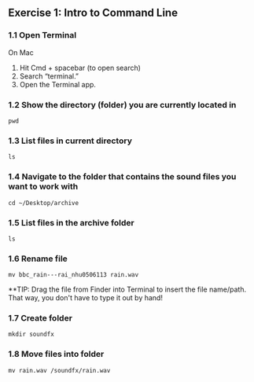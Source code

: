 ## Exercise 1: Intro to Command Line

### 1.1 Open Terminal

On Mac
1) Hit Cmd + spacebar (to open search)
2) Search “terminal.”
3) Open the Terminal app.

### 1.2 Show the directory (folder) you are currently located in

~~~shell
pwd
~~~


### 1.3 List files in current directory

~~~shell
ls
~~~

### 1.4 Navigate to the folder that contains the sound files you want to work with

~~~shell
cd ~/Desktop/archive
~~~

### 1.5 List files in the archive folder

~~~shell
ls
~~~

### 1.6 Rename file

~~~shell
mv bbc_rain---rai_nhu0506113 rain.wav
~~~

**TIP: Drag the file from Finder into Terminal to insert the file name/path.
That way, you don't have to type it out by hand!


### 1.7 Create folder

~~~shell
mkdir soundfx
~~~

### 1.8 Move files into folder

~~~shell
mv rain.wav /soundfx/rain.wav
~~~
